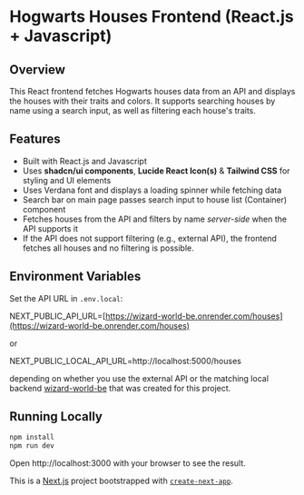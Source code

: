 # Hogwarts Houses Frontend (React.js + Javascript)

## Overview

This React frontend fetches Hogwarts houses data from an API and displays the houses with their traits and colors. It supports searching houses by name using a search input, as well as filtering each house's traits.

## Features

- Built with React.js and Javascript
- Uses **shadcn/ui components**, **Lucide React Icon(s)** & **Tailwind CSS** for styling and UI elements
- Uses Verdana font and displays a loading spinner while fetching data
- Search bar on main page passes search input to house list (Container) component
- Fetches houses from the API and filters by name _server-side_ when the API supports it
- If the API does not support filtering (e.g., external API), the frontend fetches all houses and no filtering is possible.

## Environment Variables

Set the API URL in `.env.local`:

NEXT_PUBLIC_API_URL=[https://wizard-world-be.onrender.com/houses](https://wizard-world-be.onrender.com/houses)

or

NEXT_PUBLIC_LOCAL_API_URL=http://localhost:5000/houses

depending on whether you use the external API or the matching local backend [wizard-world-be](https://github.com/CSt90/wizard-world-be) that was created for this project.

## Running Locally

```bash
npm install
npm run dev
```

Open http://localhost:3000 with your browser to see the result.

This is a [Next.js](https://nextjs.org) project bootstrapped with [`create-next-app`](https://github.com/vercel/next.js/tree/canary/packages/create-next-app).
